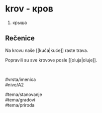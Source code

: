 # krov - кров

1. крыша

## Rečenice

Na krovu naše [[kuća|kuće]] raste trava.

Popravili su sve krovove posle [[oluja|oluje]].

<br>

#vrsta/imenica  
#nivo/A2  

#tema/stanovanje  
#tema/gradovi  
#tema/priroda  
